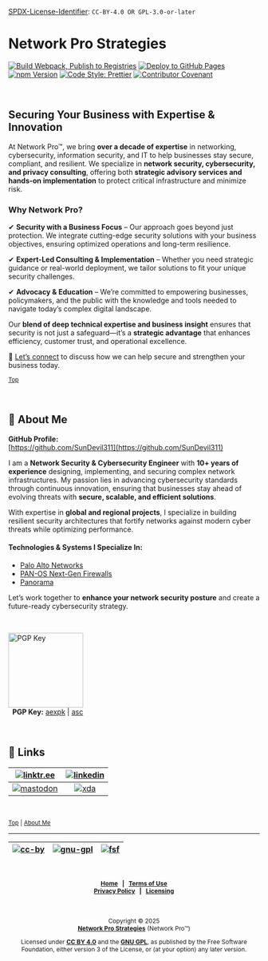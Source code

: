 <!-- =========================================================================
SPDX-License-Identifier: CC-BY-4.0 OR GPL-3.0-or-later
This file is part of Network Pro.
========================================================================== -->

<!--
Copyright © 2025 Network Pro Strategies (Network Pro)

---

I. Creative Commons Attribution 4.0 International

Network Pro (the "Licensed Material") is licensed under Creative Commons Attribution 4.0 International ("CC BY 4.0"). To view a copy of this license, visit https://creativecommons.org/licenses/by/4.0/.

Per the terms of the License, you are free to distribute, remix, adapt, and build upon the Licensed Material for any purpose, even commercially. You must give appropriate credit, provide a link to the License, and indicate if changes were made.

The Licensor offers the Licensed Material as-is and as-available, and makes no representations or warranties of any kind concerning the Licensed Material, whether express, implied, statutory, or other. This includes, without limitation, warranties of title, merchantability, fitness for a particular purpose, non-infringement, absence of latent or other defects, accuracy, or the presence or absence of errors, whether or not known or discoverable.

Permissions beyond the scope of this License—or instead of those permitted by this License—may be available as further defined within this document.

  SPDX Reference: https://spdx.org/licenses/CC-BY-4.0.html
  Canonical URL: https://creativecommons.org/licenses/by/4.0/

---

II. GNU General Public License

Network Pro is free software: you can redistribute it and/or modify it under the terms of the GNU General Public License ("GNU GPL") as published by the Free Software Foundation, either version 3 of the License, or (at your option) any later version.

This material is distributed in the hope that it will be useful, but WITHOUT ANY WARRANTY; without even the implied warranty of MERCHANTABILITY or
FITNESS FOR A PARTICULAR PURPOSE.

See the GNU General Public License for more details.

  SPDX Reference: https://spdx.org/licenses/GPL-3.0-or-later.html
  Canonical URL: https://www.gnu.org/licenses/gpl-3.0.html

---

Author: Scott Lopez
Email: <contact@neteng.pro>
Web: <https://bio.neteng.pro>
-->

[SPDX-License-Identifier](https://spdx.dev/learn/handling-license-info/): `CC-BY-4.0 OR GPL-3.0-or-later`

<a name="top"></a>

# Network Pro Strategies

[![Build Webpack, Publish to Registries](https://github.com/netwk-pro/netwk-pro.github.io/actions/workflows/webpack.yml/badge.svg)](https://github.com/netwk-pro/netwk-pro.github.io/actions/workflows/webpack.yml) [![Deploy to GitHub Pages](https://github.com/netwk-pro/netwk-pro.github.io/actions/workflows/upload.yml/badge.svg)](https://github.com/netwk-pro/netwk-pro.github.io/actions/workflows/upload.yml)  
[![npm Version](https://img.shields.io/npm/v/%40neteng-pro%2Fnetwk-pro-web?registry_uri=https%3A%2F%2Fregistry.npmjs.com&style=flat&logo=npm&logoSize=auto&labelColor=fffff&color=0c7ebe)](https://www.npmjs.com/package/@neteng-pro/netwk-pro-web) [![Code Style: Prettier](https://img.shields.io/badge/code_style-prettier-ff69b4.svg?style=flat)](https://github.com/prettier/prettier) [![Contributor Covenant](https://img.shields.io/badge/Contributor%20Covenant-2.1-4baaaa.svg)](https://github.com/netwk-pro/netwk-pro.github.io/blob/master/CODE_OF_CONDUCT.md)

&nbsp;

## **Securing Your Business with Expertise & Innovation**

At Network Pro&trade;, we bring **over a decade of expertise** in networking, cybersecurity, information security, and IT to help businesses stay secure, compliant, and resilient. We specialize in **network security, cybersecurity, and privacy consulting**, offering both **strategic advisory services and hands-on implementation** to protect critical infrastructure and minimize risk.

### **Why Network Pro?**

✔ **Security with a Business Focus** – Our approach goes beyond just protection. We integrate cutting-edge security solutions with your business objectives, ensuring optimized operations and long-term resilience.

✔ **Expert-Led Consulting & Implementation** – Whether you need strategic guidance or real-world deployment, we tailor solutions to fit your unique security challenges.

✔ **Advocacy & Education** – We’re committed to empowering businesses, policymakers, and the public with the knowledge and tools needed to navigate today’s complex digital landscape.

Our **blend of deep technical expertise and business insight** ensures that security is not just a safeguard&mdash;it’s a **strategic advantage** that enhances efficiency, customer trust, and operational excellence.

🔹 [Let’s connect](https://contact.neteng.pro) to discuss how we can help secure and strengthen your business today.

<sub>[Top](#top)</sub>

&nbsp;

<a name="about-me"></a>

## 🚀 About Me

**GitHub Profile:**  
[https://github.com/SunDevil311](https://github.com/SunDevil311)

I am a **Network Security & Cybersecurity Engineer** with **10+ years of experience** designing, implementing, and securing complex network infrastructures. My passion lies in advancing cybersecurity standards through continuous innovation, ensuring that businesses stay ahead of evolving threats with **secure, scalable, and efficient solutions**.

With expertise in **global and regional projects**, I specialize in building resilient security architectures that fortify networks against modern cyber threats while optimizing performance.

#### **Technologies & Systems I Specialize In:**

- [Palo Alto Networks](https://www.paloaltonetworks.com)
- [PAN-OS Next-Gen Firewalls](https://docs.paloaltonetworks.com/pan-os)
- [Panorama](https://docs.paloaltonetworks.com/panorama)

Let’s work together to **enhance your network security posture** and create a future-ready cybersecurity strategy.

&nbsp;

<img src="https://netwk.pro/img/qr/pgp.png" width="150px" height="150px" alt="PGP Key"><br />&nbsp;
<span style="font-size: 14px">
<b>PGP Key:</b> <a href="https://raw.githubusercontent.com/netwk-pro/netwk-pro.github.io/refs/heads/master/assets/files/support_at_neteng_pro.aexpk" type="application/pgp-keys">aexpk</a> | <a href="https://raw.githubusercontent.com/netwk-pro/netwk-pro.github.io/refs/heads/master/assets/files/support_at_neteng_pro.asc" type="text/plain">asc</a>
</span>

&nbsp; <!-- space for clarity -->

## 🔗 Links

|  [![linktr.ee](https://img.shields.io/badge/linktree-43E55E?style=for-the-badge&logo=linktree&logoColor=white)](https://linktr.ee/scottlopez)  | [![linkedin](https://img.shields.io/badge/linkedin-0A66C2?style=for-the-badge&logo=linkedin&logoColor=white)](https://linkedin.com/in/scottlopez) |
| :--------------------------------------------------------------------------------------------------------------------------------------------: | :-----------------------------------------------------------------------------------------------------------------------------------------------: |
| [![mastodon](https://img.shields.io/badge/Mastodon-6364FF?style=for-the-badge&logo=Mastodon&logoColor=white)](https://noc.social/@sundevil311) |  [![xda](https://img.shields.io/badge/xda%20developers-2DAAE9?style=for-the-badge&logo=xda-developers&logoColor=white)](https://xda.neteng.pro)   |

&nbsp; <!-- space for clarity -->

<sub>[Top](#top) | [About Me](#about-me)</sub>

---

| [![cc-by](https://forthebadge.com/images/badges/cc-by.png)](https://creativecommons.org/licenses/by/4.0/) | [![gnu-gpl](https://img.shields.io/badge/LICENSE-GPLv3-red?style=for-the-badge&labelColor=9b9b9b&color=d0021b)](https://www.gnu.org/licenses/gpl-3.0.html) | [![fsf](https://netwk.pro/img/fsf-member.png)](https://my.fsf.org/join?referrer=6725885) |
| :-------------------------------------------------------------------------------------------------------: | :--------------------------------------------------------------------------------------------------------------------------------------------------------: | :--------------------------------------------------------------------------------------: |

&nbsp;

<span style="font-size: 12px; font-weight: bold; text-align: center;">

[Home](https://netwk.pro) &nbsp; | &nbsp; [Terms of Use](https://github.com/netwk-pro/netwk-pro.github.io/blob/master/legal/TERMS.md)  
[Privacy Policy](https://github.com/netwk-pro/netwk-pro.github.io/blob/master/legal/PRIVACY.md) &nbsp; | &nbsp; [Licensing](https://github.com/netwk-pro/netwk-pro.github.io/blob/master/LICENSE.md)

</span>

&nbsp;

<span style="font-size: 12px; text-align: center;">

Copyright &copy; 2025  
**[Network Pro Strategies](https://netwk.pro/)** (Network Pro&trade;)

Licensed under **[CC BY 4.0](https://creativecommons.org/licenses/by/4.0/)** and the **[GNU GPL](https://spdx.org/licenses/GPL-3.0-or-later.html)**, as published by the Free Software Foundation, either version 3 of the License, or (at your option) any later version.

</span>
